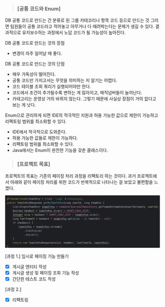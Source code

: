 > ### [공통 코드와 Enum]

DB 공통 코드로 만드는 건 분류로 된 그룹 카테코리나 항목 코드 등으로 만드는 것
그러면 팀원들이 공통 코드라고 적어놓고 아무거나 다 때려박는다는 문제가 생길 수 있다.
결과적으로 유지보수하는 과정에서 노답 코드가 될 가능성이 높아진다.

DB 공통 코드로 만드는 것의 장점
- 변경이 자주 일어날 때 좋다.

DB 공통 코드로 만드는 것의 단점
- 매우 가독성이 떨어진다. 
- 공통 코드만 가지고서는 무엇을 의미하는 지 알기는 어렵다.
- 코드 테이블 조회 쿼리가 실행되어야만 한다.
- 코드에서 조건이 추가될수록 변하는 게 많아지고, 매직넘버들이 늘어난다.
- 카테고리는 운영상 거의 바뀌지 않는다. 그렇기 때문에 사실상 장점이 거의 없다고 보는 게 낫다.

Enum으로 관리하게 되면 IDE의 적극적인 지원과 허용 가능한 값으로 제한이 가능하고 리팩토링 범위를 최소화할 수 있다.

- IDE에서 적극적으로 도와준다.
- 허용 가능한 값들로 제한이 가능하다.
- 리팩토링 범위를 최소화할 수 있다.
- Java에서는 Enum이 완전한 기능을 갖춘 클래스이다.


> ### [프로젝트 목표]

프로젝트의 목표는 기존의 페이징 처리 과정을 리팩토리 하는 것이다.
과거 프로젝트에서 아래와 같이 페이징 처리를 위한 코드가 반복적으로 나타나는 걸 보았고 불편함을 느꼈다.

![img.png](img/paging_img.png)
 
[과정 1.] 임시로 페이징 기능 만들기 

- [x] 게시글 엔티티 작성
- [x] 게시글 생성 및 페이징 조회 기능 작성
- [x] 간단한 테스트 코드 작성

[과정 2.]

- [x] 리팩토링